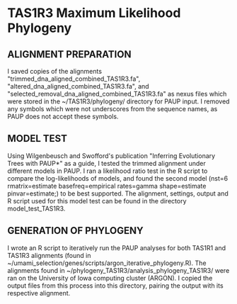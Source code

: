 # TAS1R3 Maximum Likelihood Phylogeny 

## ALIGNMENT PREPARATION
I saved copies of the alignments "trimmed_dna_aligned_combined_TAS1R3.fa", "altered_dna_aligned_combined_TAS1R3.fa", and "selected_removal_dna_aligned_combined_TAS1R3.fa" as nexus files which were stored in the ~/TAS1R3/phylogeny/ directory for PAUP input. I removed any symbols which were not underscores from the sequence names, as PAUP does not accept these symbols. 

## MODEL TEST
Using Wilgenbeusch and Swofford's publication "Inferring Evolutionary Trees with PAUP*" as a guide, I tested the trimmed alignment under different models in PAUP. I ran a likelihood ratio test in the R script to compare the log-likelihoods of models, and found the second model (nst=6 rmatrix=estimate basefreq=empirical rates=gamma shape=estimate pinvar=estimate;) to be best supported. The alignment, settings, output and R script used for this model test can be found in the directory model_test_TAS1R3. 

## GENERATION OF PHYLOGENY
I wrote an R script to iteratively run the PAUP analyses for both TAS1R1 and TAS1R3 alignments (found in ~/umami_selection/genes/scripts/argon_iterative_phylogeny.R). The alignments found in ~/phylogeny_TAS1R3/analysis_phylogeny_TAS1R3/ were ran on the University of Iowa computing cluster (ARGON). I copied the output files from this process into this directory, pairing the output with its respective alignment. 

